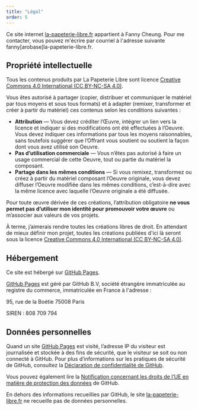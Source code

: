 ```yaml
---
title: "Légal"
order: 5
---
```

Ce site internet  [la-papeterie-libre.fr](https://la-papeterie-libre.fr)  appartient à Fanny Cheung. Pour me contacter, vous pouvez m'écrire par courriel à l'adresse suivante  fanny[arobase]la-papeterie-libre.fr.

## Propriété intellectuelle

Tous les contenus produits par La Papeterie Libre sont licence [Creative Commons 4.0 International (CC BY-NC-SA 4.0)](https://creativecommons.org/licenses/by-nc-sa/4.0/deed.fr).

Vous êtes autorisé à partager (copier, distribuer et communiquer le matériel par tous moyens et sous tous formats) et à adapter (remixer, transformer et créer à partir du matériel) ces contenus selon les conditions suivantes :

- **Attribution** — Vous devez créditer l’Œuvre, intégrer un lien vers la licence et indiquer si des modifications ont été effectuées à l’Oeuvre. Vous devez indiquer ces informations par tous les moyens raisonnables, sans toutefois suggérer que l’Offrant vous soutient ou soutient la façon dont vous avez utilisé son Oeuvre.
- **Pas d’utilisation commerciale** — Vous n’êtes pas autorisé à faire un usage commercial de cette Oeuvre, tout ou partie du matériel la composant.
- **Partage dans les mêmes conditions** — Si vous remixez, transformez ou créez à partir du matériel composant l’Oeuvre originale, vous devez diffuser l’Oeuvre modifiée dans les mêmes conditions, c’est-à-dire avec la même licence avec laquelle l’Oeuvre originale a été diffusée.

Pour toute œuvre dérivée de ces créations, l’attribution obligatoire **ne vous permet pas d’utiliser mon identité pour promouvoir votre œuvre** ou m’associer aux valeurs de vos projets.

À terme, j’aimerais rendre toutes les créations libres de droit. En attendant de mieux définir mon projet, toutes les créations publiées d'ici là seront sous la licence [Creative Commons 4.0 International (CC BY-NC-SA 4.0)](https://creativecommons.org/licenses/by-nc-sa/4.0/deed.fr).

## Hébergement

Ce site est hébergé sur [GitHub Pages](https://docs.github.com/fr/pages/getting-started-with-github-pages/about-github-pages).

[GitHub Pages](https://docs.github.com/fr/pages/getting-started-with-github-pages/about-github-pages) est géré par GitHub B.V, société étrangère immatriculée au registre du commerce, immatriculée en France à l'adresse : 

95, rue de la Boétie 75008 Paris

SIREN :  808 709 794

## Données personnelles

Quand un site [GitHub Pages](https://docs.github.com/fr/pages/getting-started-with-github-pages/about-github-pages) est visité, l’adresse IP du visiteur est journalisée et stockée à des fins de sécurité, que le visiteur se soit ou non connecté à GitHub. Pour plus d’informations sur les pratiques de sécurité de GitHub, consultez la [Déclaration de confidentialité de GitHub](https://docs.github.com/fr/site-policy/github-terms/github-terms-of-service).

Vous pouvez également lire la [Notification concernant les droits de l’UE en matière de protection des données](https://docs.github.com/fr/site-policy/privacy-policies/github-privacy-statement#european-data-protection-rights-notice) de GitHub.

En dehors des informations recueillies par GitHub, le site [la-papeterie-libre.fr](https://la-papeterie-libre.fr) ne recueille pas de données personnelles.
